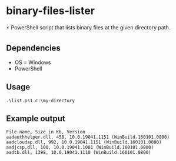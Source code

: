 # binary-files-lister

:zap: PowerShell script that lists binary files at the given directory path.

## Dependencies

- OS = Windows
- PowerShell

## Usage

```
.\list.ps1 c:\my-directory
```

## Example output

```
File name, Size in Kb, Version
aadauthhelper.dll, 458, 10.0.19041.1151 (WinBuild.160101.0800)
aadcloudap.dll, 992, 10.0.19041.1151 (WinBuild.160101.0800)
aadjcsp.dll, 100, 10.0.19041.1081 (WinBuild.160101.0800)
aadtb.dll, 1398, 10.0.19041.1110 (WinBuild.160101.0800)
```
